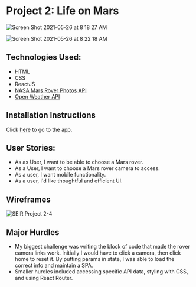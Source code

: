 # Project 2: Life on Mars

![Screen Shot 2021-05-26 at 8 18 27 AM](https://user-images.githubusercontent.com/38019656/119676955-845c1400-bdfb-11eb-911e-c0f206034e66.png)

![Screen Shot 2021-05-26 at 8 22 18 AM](https://user-images.githubusercontent.com/38019656/119676980-8aea8b80-bdfb-11eb-8cd1-fd355c8fcd95.png)

## Technologies Used:
- HTML
- CSS
- ReactJS
- [NASA Mars Rover Photos API](https://api.nasa.gov/)
- [Open Weather API](https://openweathermap.org/api)

## Installation Instructions
Click [here](https://ss-life-on-mars.herokuapp.com/) to go to the app.

## User Stories:
- As as User, I want to be able to choose a Mars rover.
- As a User, I want to choose a Mars rover camera to access.
- As a user, I want mobile functionality.
- As a user, I'd like thoughtful and efficient UI.

## Wireframes

![SEIR Project 2-4](https://user-images.githubusercontent.com/38019656/119677004-91790300-bdfb-11eb-9f96-6f16b0505361.png)

## Major Hurdles
- My biggest challenge was writing the block of code that made the rover camera links work. Initially I would have to click a camera, then click home to reset it. By putting params in state, I was able to load the correct info and maintain a SPA.
- Smaller hurdles included accessing specific API data, styling with CSS, and using React Router.
